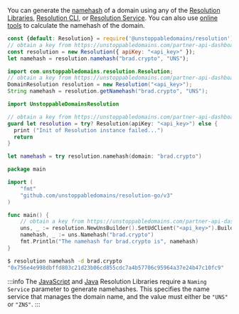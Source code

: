 You can generate the [namehash](/getting-started/glossary.md#namehash) of a domain using any of the [Resolution Libraries](/resolution/sdks-and-libraries/overview.md), [Resolution CLI](/resolution/sdks-and-libraries/cli.md), or [Resolution Service](https://docs.unstoppabledomains.com/openapi/resolution/#operation/DomainsController.getDomainsRecords). You can also use [online tools](https://swolfeyes.github.io/ethereum-namehash-calculator/) to calculate the namehash of the domain.

```javascript JavaScript
const {default: Resolution} = require('@unstoppabledomains/resolution');
// obtain a key from https://unstoppabledomains.com/partner-api-dashboard if you are a partner
const resolution = new Resolution({ apiKey: "<api_key>" });
let namehash = resolution.namehash("brad.crypto", "UNS");
```

```java Java
import com.unstoppabledomains.resolution.Resolution;
// obtain a key from https://unstoppabledomains.com/partner-api-dashboard if you are a partner. See https://github.com/unstoppabledomains/resolution-java for more initialization options
DomainResolution resolution = new Resolution("<api_key>");
String namehash = resolution.getNamehash("brad.crypto", "UNS");
```

```swift Swift
import UnstoppableDomainsResolution

// obtain a key from https://unstoppabledomains.com/partner-api-dashboard if you are a partner. See https://github.com/unstoppabledomains/resolution-swift for more initialization options
guard let resolution = try? Resolution(apiKey: "<api_key>") else {
  print ("Init of Resolution instance failed...")
  return
}

let namehash = try resolution.namehash(domain: "brad.crypto")
```

```go Golang
package main

import (
    "fmt"
    "github.com/unstoppabledomains/resolution-go/v3"
)

func main() {
    // obtain a key from https://unstoppabledomains.com/partner-api-dashboard if you are a partner. See https://github.com/unstoppabledomains/resolution-go for more initialization options
    uns, _ := resolution.NewUnsBuilder().SetUdClient("<api_key>").Build()
    namehash, _ := uns.Namehash("brad.crypto")
    fmt.Println("The namehash for brad.crypto is", namehash)
}
```

```bash Resolution CLI
$ resolution namehash -d brad.crypto
"0x756e4e998dbffd803c21d23b06cd855cdc7a4b57706c95964a37e24b47c10fc9"
```

:::info
The [JavaScript](/resolution/sdks-and-libraries/javascript.md) and [Java](/resolution/sdks-and-libraries/java.md) Resolution Libraries require a `Naming Service` parameter to generate namehashes. This specifies the name service that manages the domain name, and the value must either be `"UNS"` or `"ZNS"`.
:::
